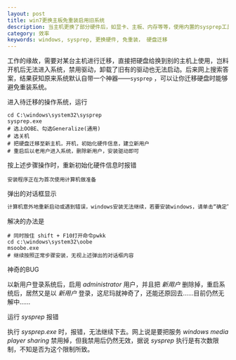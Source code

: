 ```yaml
---
layout: post
title: win7更换主板免重装启用旧系统
description: 当主机更换了部分硬件后，如显卡、主板、内存等等，使用内置的sysprep工具可以清除操作系统与硬件信息的绑定，迁移至新主机上，启动系统即可，免重装
category: 效率
keywords: windows, sysprep, 更换硬件, 免重装， 硬盘迁移
---
```


工作的缘故，需要对某台主机进行迁移，直接把硬盘给换到别的主机上使用，岂料开机后无法进入系统，禁用驱动，卸载了旧有的驱动也无法启动。后来网上搜索答案，结果获知原来系统默认自带一个神器——`sysprep` ，可以让你迁移硬盘时能够避免重装系统。

<!-- more -->           

进入待迁移的操作系统，运行

```shell
cd C:\windows\system32\sysprep
sysprep.exe
# 选上OOBE、勾选Generalize(通用)
# 选关机
# 把硬盘迁移至新主机，开机，初始化硬件信息，建立新用户
# 重启后以老用户进入系统，删除新用户，安装驱动即可
```

按上述步骤操作时，重新初始化硬件信息时报错

```shell
安装程序正在为首次使用计算机做准备	
```

弹出的对话框显示

```bat
计算机意外地重新启动或遇到错误，windows安装无法继续，若要安装windows，请单击“确定”，重新启动计算机，然后重新启动安装
```

解决的办法是

```shell
# 同时按住 shift + F10打开命令pwkk
cd c:\windows\system32\oobe
msoobe.exe
# 继续按照正常步骤安装，无视上述弹出的对话框内容
```

神奇的BUG

以新用户登录系统后，启用 *administrator* 用户，并且把 *新用户* 删除掉，重启系统后，居然又是以 *新用户*  登录，这尼玛就神奇了，还能还原回去……目前仍然无解中……

运行 *sysprep* 报错

执行 *sysprep.exe* 时，报错，无法继续下去。网上说是要把服务 *windows media player sharing* 禁用掉，但我禁用后仍然无效，据说 *sysprep* 执行是有次数限制，不知是否为这个限制所致。